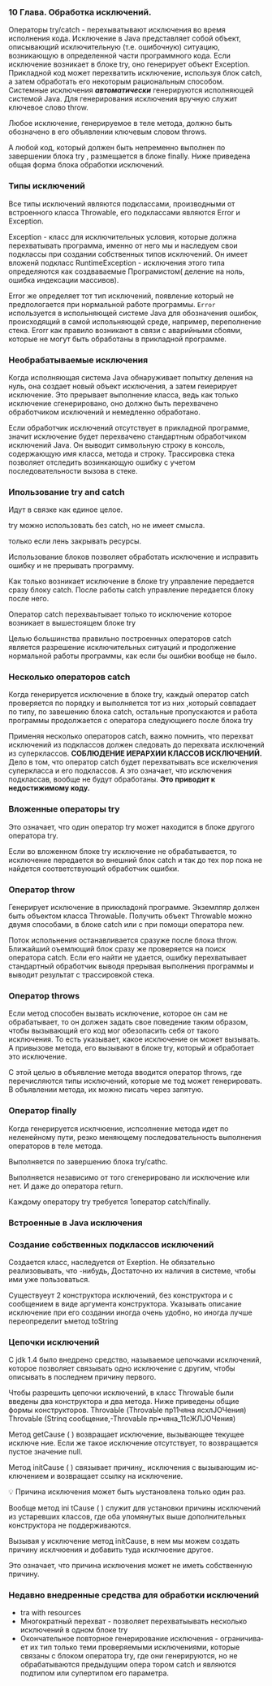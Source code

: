### 10 Глава. Обработка исключений.
  
Операторы try/catсh - перехыватывают исключения во время исполнения кода.
Исключение в Java представляет собой объект, описывающий исключительную (т.е. ошибочную) ситуацию, возникающую в определенной части программного кода.
Если исключение возникает в блоке try, оно генерирует объект Exception. Прикладной код может перехватить исключение, используя блок catch, а затем обработать его некоторым рациональным способом. 
Системные исключения ***автоматически*** генерируются
исполняющей системой Java. 
Для генерирования исключения вручную
служит ключевое слово throw.

Любое исключение, генерируемое в теле метода, должно быть обозначено в его объявлении ключевым словом throws.

А любой код, который должен быть непременно выполнен по завершении блока try , размещается в блоке finally. Ниже приведена общая форма блока обработки исклю­чений.

### Типы исключений

Все типы исключений являются подклассами, производными от встроенного класса Throwable, его подклассами являются Error и Exception.

Exception - класс для исключительных условия, которые должна перехватывать программа, именно от него мы и наследуем свои подклассы при создании собственных типов исключений. 
Он имеет вложенй подкласс RuntimeException - исключения этого типа определяются как создваваемые Програмистом( деление на ноль, ошибка индексации массивов).

Error же определяет тот тип исключений, появление который не предпологается при нормальной работе программы. 
`Error` используется в испольняющей системе Java для обозначения ошибок, происходящий в самой испольняющей среде, например, переполнение стека. Erorr как правило возникают в связи с аварийными сбоями, которые не могут быть обработаны в прикладной программе.

### Необрабатываемые исключения

Когда исполняющая система Jаvа обнаруживает попытку деления на нуль, она создает новый объект исключения, а затем геиерирует исключение. Это прерывает выполнение класса, ведь как только исключение сгенерировано, оно должно быть перехвачено обработчиком исключений и немедленно обработано. 

Если обработчик исключений отсутствует в прикладной программе, значит исключение будет перехвачено стандартным обработчиком исключений Java. Он выводит символьную строку в консоль, содержающую имя класса, метода и строку. Трассировка стека позволяет отследить возинкающую ошибку с учетом последовательности вызова в стеке.

### Ипользование try and catch

Идут в связке как единое целое. 

try можно использовать без catch, но не имеет смысла.

только если лень закрывать ресурсы.

Использование блоков позволяет обработать исключение и исправить ошибку и не прерывать программу. 

Как только возникает исключение в блоке try управление передается сразу блоку catch. После работы catch управление передается блоку после него.

Оператор catch перехваьтывает только то исключение которое возникает в вышестоящем блоке try

Целью большинства правильно построенных операторов catch является разрешение исключительных ситуаций и продолжение нормальной работы программы, как если бы ошибки вообще не было.

### Несколько операторов catch

Когда генерируется исключение в блоке try, каждый оператор catch проверяется по порядку и выполняется тот из них ,который совпадает по типу, по завешению блока catch, остальные пропускаются и работа программы продолжается с оператора следующиего после блока try

Применяя несколько операторов catch, важно помнить, что перехват исклю­чений из подклассов должен следовать до перехвата исключений из суперклассов. **СОБЛЮДЕНИЕ ИЕРАРХИИ КЛАССОВ ИСКЛЮЧЕНИЙ.** 
Дело в том, что оператор catch будет перехватывать все искелючения суперкласса и его подклассов. А это означает, что исключения подклассав, вообще не будут обработаны. **Это приводит к недостижимому коду.**

### Вложенные операторы try

Это означает, что один оператор try может находится в блоке другого оператора try. 

Если во вложенном блоке try исключение не обрабатывается, то исключение передается во внешний блок catch и так до тех пор пока не найдется соответствующий обработчик ошибки.  

### Оператор throw

Генерирует исключение в приккладонй программе. Экземлпяр должен быть объектом класса ThrowaЫe. Получить объект Throwable можно двумя способами, в блоке catch или c  при помощи оператора new.

 Поток испольнения останавливается сразуже после блока throw. Ближайший оъемлющий блок сразу же проверяется на поиск оператора catch. Если его найти не удается, ошибку перехватывает стандартный обработчик выводя прерывая выполнения программы и выводит результат с трассировкой стека.

### Оператор throws

Если метод способен вызвать исключение, которое он сам не обрабатывает,
то он должен задать свое поведение таким образом, чтобы вызывающий его код
мог обезопасить себя от такого исключения. То есть указывает, какое исключение он может вызывать. А привызове метода, его вызывают в блоке try, который и обработает это исключение.

С этой целью в объявление метода
вводится оператор throws, где перечисляются типы исключений, которые ме­
тод может генерировать. В объявлении метода, их можно писать через запятую.

### Оператор finally

Когда генерируется исклчюение, испсолнение метода идет по неленейному пути, резко меняющему последовательность выполнения операторов в теле метода.

Выполняется по завершению блока try/cathс.

Выполняется независимо от того сгенерировано ли исключение или нет. И даже до оператора return.

Каждому оператору try требуется  1оператор catch/finally.

### Встроенные в Java исключения

### Создание собственных подклассов исключений

Создается класс, наследуется от Exeption. Не обязательно реализовывать, что -нибудь, Достаточно их наличия в системе, чтобы ими уже пользоваться.

Существуеут 2 конструктора исключений, без конструктора и с сообщением в виде аргумента конструктора. Указывать описание исключение при его создании иногда очень удобно, но иногда лучше переопределит ьметод toString

### Цепочки исключений

C jdk 1.4 было внедрено средство, называемое цепочками исключений, которое позволяет связывать одно исключение с другим, чтобы описывать в последнем причину первого. 

Чтобы разрешить цепочки исключений, в класс ThrowaЫe были введены два
конструктора и два метода. Ниже приведены общие формы конструкторов.
ТhrovaЫe (ТhrovaЫe пр11чяна ясхлJОЧения)
ТhrovaЫe (Strinq сообщение,-ТhrоvаЫе пр•чяна_11сЖЛJОЧения)

Метод getCause ( ) возвращает исключение, вызывающее текущее исключе­
ние. Если же такое исключение отсутствует, то возвращается пустое значение
null. 

Метод initCause ( ) связывает причину_ исключения с вызывающим ис­
ключением и возвращает ссылку на исключение.

<aside>
💡 Причина исключения может быть ыустановлена только один раз.

</aside>

Вообще метод ini tCause ( ) служит для уста­новки причины исключений из устаревших классов, где оба упомянутых выше до­полнительных конструктора не поддерживаются.

Вызывая у исключение метод initCause, в нем мы можем создать причину исклчюения и добавить туда исклчюение другое.

Это означает, что причина исключения может не иметь собственную причину.

### Недавно внедренные средства для обработки исключений

- tra with resources
- Многократный перехват - позволяет перехватыывать несколько исключений в одном блоке try
- Окончательное повторное генерирование исключения - ограничива­ет их тип только теми проверяемыми исключениями, которые связаны с блоком оператора try, где они генерируются, но не обрабатываются предыдущим опера­ тором catch и являются подтипом или супертипом его параметра.
